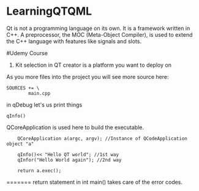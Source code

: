 # LearningQTQML

Qt is not a programming language on its own. It is a framework written in C++. 
A preprocessor, the MOC (Meta-Object Compiler), is used to extend the C++ language with features like signals and slots.

#Udemy Course

1. Kit selection in QT creator is a platform you want to deploy on

As you more files into the project you will see more source here:
```
SOURCES += \
        main.cpp
```

in qDebug let's us print things
```
qInfo() 
```

QCoreApplication is used here to build the executable.

```
    QCoreApplication a(argc, argv); //Instance of QCodeApplication object "a"

    qInfo()<< "Hello QT world"; //1st way
    qInfor("Hello World again"); //2nd way

    return a.exec(); 

```
=======
return statement in int main() takes care of the error codes.


